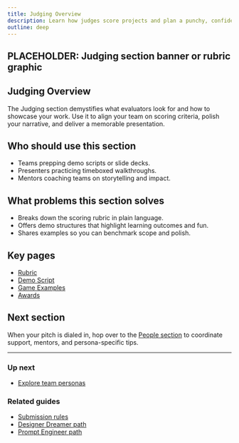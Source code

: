 ```yaml
---
title: Judging Overview
description: Learn how judges score projects and plan a punchy, confident demo.
outline: deep
---
```


<!-- DESIGN TODO -->
## PLACEHOLDER: Judging section banner or rubric graphic

## Judging Overview

The Judging section demystifies what evaluators look for and how to showcase your work. Use it to align your team on scoring criteria, polish your narrative, and deliver a memorable presentation.

## Who should use this section

- Teams prepping demo scripts or slide decks.
- Presenters practicing timeboxed walkthroughs.
- Mentors coaching teams on storytelling and impact.

## What problems this section solves

- Breaks down the scoring rubric in plain language.
- Offers demo structures that highlight learning outcomes and fun.
- Shares examples so you can benchmark scope and polish.

## Key pages

- [Rubric](/judging/rubric)
- [Demo Script](/judging/demo-script)
- [Game Examples](/judging/game-examples)
- [Awards](/judging/awards)

## Next section

When your pitch is dialed in, hop over to the [People section](/people/index) to coordinate support, mentors, and persona-specific tips.

---

### Up next

- [Explore team personas](/people/persona-paths)

### Related guides

- [Submission rules](/ship/submission-rules)
- [Designer Dreamer path](/people/paths/designer-dreamer)
- [Prompt Engineer path](/people/paths/prompt-engineer)
